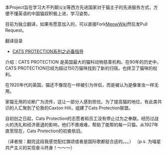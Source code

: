 

本Project旨在学习大不列颠🇬🇧等西方先进国家对于猫主子的先进服务方式，方便不懂英语的中国猫奴积极上进，学习姿势。


目前为独立翻译，如果有愿意加入的，可以直接Fork[MeowWiki](https://github.com/Xyinkl/MeowWiki)然后发Pull Request。

翻译目录

* [CATS PROTECTION系列之必备指导](Cats_Protection_Essential_Guide)

介绍：CATS PROTECTION 是英国最大的猫科动物慈善机构。在90年的历史中，CATS PROTECTION已经为超过150万猫咪找到了新的归宿。也捍卫了猫咪的权利。

在1920年代的英国，猫还不像现在一样被引为伴侣，而是被认为是像害虫一样无用。

家猫无用的论断广为流传，这让一部分人感到担忧。为了提高猫的地位，有此类共识的人汇聚到了伦敦的Caxton Hill，组建了Cats Protection联盟。

自初创之日起，Cats Protection的志愿者和员工没有停止过为之奉献。经历过战火的洗礼和经济衰退的影响，他们不畏艰难，帮助了能帮的每一只猫。从1927年直至现在，Cats Protection的初衷依旧。

（译者按：翻完这段我感觉配红旗颂或者是国际歌都挺合适的。。。）
（p.s. 为喵星共产主义的实现奋斗终身！～～～）
